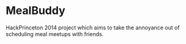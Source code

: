 MealBuddy
=========

HackPrinceton 2014 project which aims to take the annoyance out of scheduling meal meetups with friends.
